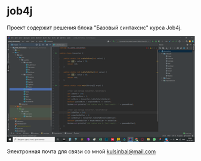 # job4j
Проект содержит решения блока "Базовый синтаксис" курса Job4j.

![Image of Yaktocat](https://github.com/Kulsinbai/job4j_elementary/blob/master/images/IDEA%201.png)

Электронная почта для связи со мной kulsinbai@mail.com